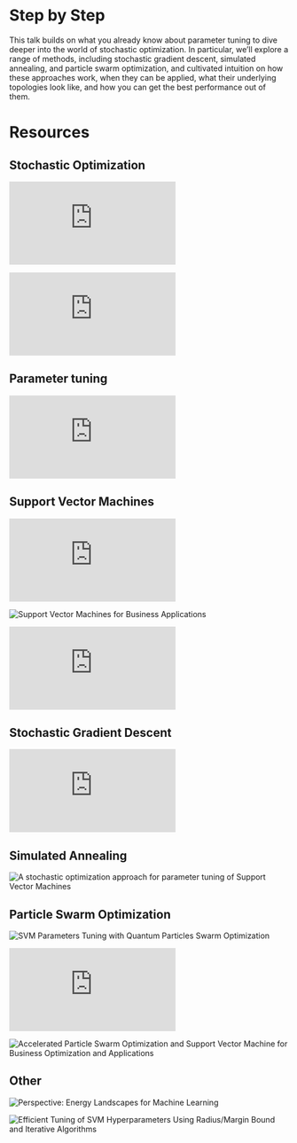 # Step by Step

This talk builds on what you already know about parameter tuning to dive deeper into the world of stochastic optimization. In particular, we’ll explore a range of methods, including stochastic gradient descent, simulated annealing, and particle swarm optimization, and cultivated intuition on how these approaches work, when they can be applied, what their underlying topologies look like, and how you can get the best performance out of them.

# Resources

## Stochastic Optimization

![Stochastic Multi-Armed Bandits](http://www.shivani-agarwal.net/Teaching/E0370/Aug-2013/Lectures/22.pdf)

![New approaches for solving the
Probabilistic Traveling Salesman Problem](http://iridia.ulb.ac.be/~mdorigo/HomePageDorigo/thesis/dea/BianchiDEA.pdf)

## Parameter tuning

![Sklearn thoughts on tuning](http://scikit-learn.org/stable/modules/grid_search.html)

## Support Vector Machines

![A Practical Guide to Support Vector Classification](http://www.csie.ntu.edu.tw/~cjlin/papers/guide/guide.pdf)

![Support Vector Machines for Business Applications](https://www.researchgate.net/publication/37617731_Support_Vector_Machines_for_Business_Applications)

![Statistical Performance of Support Vector Machines](https://arxiv.org/pdf/0804.0551.pdf)

## Stochastic Gradient Descent 

![Breaking the Curse of Kernelization: Budgeted Stochastic Gradient
Descent for Large-Scale SVM Training](http://www.dabi.temple.edu/budgetedsvm/pdfs/bsgd2012_jmlr.pdf)

## Simulated Annealing

![A stochastic optimization approach for parameter tuning of Support Vector Machines](http://ieeexplore.ieee.org/document/1333843/)

## Particle Swarm Optimization

![SVM Parameters Tuning with Quantum Particles Swarm Optimization](http://ieeexplore.ieee.org/document/4670970/)

![Particle swarm optimization for parameter determination and feature selection of support vector machines](http://romisatriawahono.net/lecture/rm/paper/Lin%20-%20Parameter%20determination%20and%20feature%20selection%20for%20SVM%20by%20PSO%20-%202009.pdf)

![Accelerated Particle Swarm Optimization and Support Vector Machine for Business Optimization and Applications](https://link.springer.com/chapter/10.1007/978-3-642-22185-9_6)

## Other

![Perspective: Energy Landscapes for Machine Learning](https://arxiv.org/abs/1703.07915)

![Efficient Tuning of SVM Hyperparameters Using Radius/Margin Bound and Iterative Algorithms](http://ieeexplore.ieee.org/document/1031955/)
